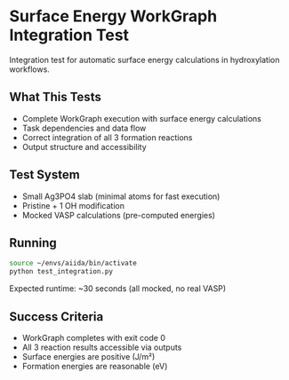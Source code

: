 # Surface Energy WorkGraph Integration Test

Integration test for automatic surface energy calculations in hydroxylation workflows.

## What This Tests

- Complete WorkGraph execution with surface energy calculations
- Task dependencies and data flow
- Correct integration of all 3 formation reactions
- Output structure and accessibility

## Test System

- Small Ag3PO4 slab (minimal atoms for fast execution)
- Pristine + 1 OH modification
- Mocked VASP calculations (pre-computed energies)

## Running

```bash
source ~/envs/aiida/bin/activate
python test_integration.py
```

Expected runtime: ~30 seconds (all mocked, no real VASP)

## Success Criteria

- WorkGraph completes with exit code 0
- All 3 reaction results accessible via outputs
- Surface energies are positive (J/m²)
- Formation energies are reasonable (eV)
